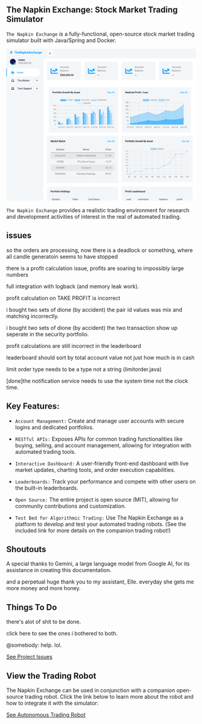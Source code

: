 ## The Napkin Exchange: Stock Market Trading Simulator

`The Napkin Exchange` is a fully-functional, open-source stock market trading simulator built with Java/Spring and Docker.

![The Napkin Exchange](/docs/docs/imagery/cover.png)

`The Napkin Exchange` provides a realistic trading environment for research and development activities of interest in the real of automated trading.

## issues

so the orders are processing, now there is a deadlock or something, where all candle generatoin seems to have stopped

there is a profit calculation issue, profits are soaring to impossibly large numbers

full integration with logback (and memory leak work).

profit calculation on TAKE PROFIT is incorrect

i bought two sets of dione (by accident) the pair id values was mix and matching incorrectly.

i bought two sets of dione (by accident) the two transaction show up seperate in the security portfolio.

profit calculations are still incorrect in the leaderboard

leaderboard should sort by total account value not just how much is in cash

limit order type needs to be a type not a string (limitorder.java)

[done]the notification service needs to use the system time not the clock time.

## Key Features:

* `Account Management:` Create and manage user accounts with secure logins and dedicated portfolios.

* `RESTful APIs:` Exposes APIs for common trading functionalities like buying, selling, and account management, allowing for integration with automated trading tools.

* `Interactive Dashboard:` A user-friendly front-end dashboard with live market updates, charting tools, and order execution capabilities.

* `Leaderboards:` Track your performance and compete with other users on the built-in leaderboards.

* `Open Source:` The entire project is open source (MIT), allowing for community contributions and customization.

* `Test Bed for Algorithmic Trading:` Use The Napkin Exchange as a platform to develop and test your automated trading robots. (See the included link for more details on the companion trading robot!)

## Shoutouts

A special thanks to Gemini, a large language model from Google AI, for its assistance in creating this documentation. 

and a perpetual huge thank you to my assistant, Elle. everyday she gets me more money and more honey.

## Things To Do

there's alot of shit to be done.

click here to see the ones i bothered to both.

@somebody: help. lol.

[See Project Issues](/docs/project/issues.md)

## View the Trading Robot

The Napkin Exchange can be used in conjunction with a companion open-source trading robot.  Click the link below to learn more about the robot and how to integrate it with the simulator:

[See Autonomous Trading Robot](https://github.com/softwareshinobi/project-chimba)
